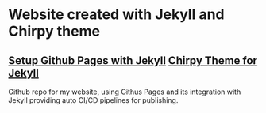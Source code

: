 # Website created with Jekyll and Chirpy theme

[Setup Github Pages with Jekyll](https://docs.github.com/en/pages/setting-up-a-github-pages-site-with-jekyll)
[Chirpy Theme for Jekyll](https://github.com/cotes2020/jekyll-theme-chirpy)
---
Github repo for my website, using Githus Pages and its integration with Jekyll providing auto CI/CD pipelines for publishing.
